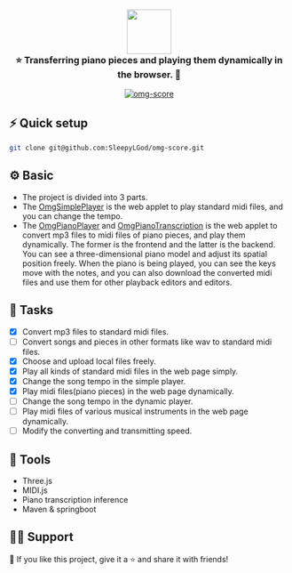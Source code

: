 <h3 align="center">
    <img src="https://readme-typing-svg.herokuapp.com/?font=Roboto+Mono&size=25&width=240&color=46BEA3duration=1600&lines=🎵Omg+Player🎶" height="80"/></br>
    <font>⭐ Transferring piano pieces and playing them dynamically in the browser. 🌠</font>
</h3>

<div align="center">
  <p>
    <a href="#"><img src="https://custom-icon-badges.herokuapp.com/github/last-commit/SleepyLGod/omg-score" alt="omg-score"/></a> 
  </p>
</div>  

## ⚡ Quick setup
```bash
git clone git@github.com:SleepyLGod/omg-score.git
```

## ⚙ Basic
+ The project is divided into 3 parts.
+ The [OmgSimplePlayer](./OmgSimplePlayer/) is the web applet to play standard midi files, and you can change the tempo.
+ The [OmgPianoPlayer](./OmgPianoPlayer) and [OmgPianoTranscription](./OmgPianoTranscription) is the web applet to convert mp3 files to midi files of piano pieces, and play them dynamically. The former is the frontend and the latter is the backend. You can see a three-dimensional piano model and adjust its spatial position freely. When the piano is being played, you can see the keys move with the notes, and you can also download the converted midi files and use them for other playback editors and editors.

## 🔨 Tasks
- [x] Convert mp3 files to standard midi files.
- [ ] Convert songs and pieces in other formats like wav to standard midi files.
- [x] Choose and upload local files freely.
- [x] Play all kinds of standard midi files in the web page simply.
- [x] Change the song tempo in the simple player.
- [x] Play midi files(piano pieces) in the web page dynamically.
- [ ] Change the song tempo in the dynamic player.
- [ ] Play midi files of various musical instruments in the web page dynamically.
- [ ] Modify the converting and transmitting speed.

## 🔪 Tools
+ Three.js
+ MIDI.js
+ Piano transcription inference
+ Maven & springboot

## 🙋‍♂️ Support
💙 If you like this project, give it a ⭐ and share it with friends!
